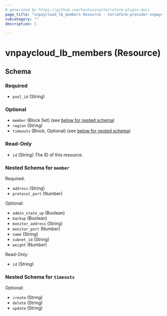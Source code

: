 ```yaml
---
# generated by https://github.com/hashicorp/terraform-plugin-docs
page_title: "vnpaycloud_lb_members Resource - terraform-provider-vnpaycloud"
subcategory: ""
description: |-
  
---
```


# vnpaycloud_lb_members (Resource)





<!-- schema generated by tfplugindocs -->
## Schema

### Required

- `pool_id` (String)

### Optional

- `member` (Block Set) (see [below for nested schema](#nestedblock--member))
- `region` (String)
- `timeouts` (Block, Optional) (see [below for nested schema](#nestedblock--timeouts))

### Read-Only

- `id` (String) The ID of this resource.

<a id="nestedblock--member"></a>
### Nested Schema for `member`

Required:

- `address` (String)
- `protocol_port` (Number)

Optional:

- `admin_state_up` (Boolean)
- `backup` (Boolean)
- `monitor_address` (String)
- `monitor_port` (Number)
- `name` (String)
- `subnet_id` (String)
- `weight` (Number)

Read-Only:

- `id` (String)


<a id="nestedblock--timeouts"></a>
### Nested Schema for `timeouts`

Optional:

- `create` (String)
- `delete` (String)
- `update` (String)

